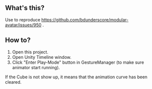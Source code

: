 ## What's this?

Use to reproduce https://github.com/bdunderscore/modular-avatar/issues/950 .

## How to?

1. Open this project.
2. Open Unity Timeline window.
3. Click "Enter Play-Mode" button in GestureManager (to make sure animator start running).

If the Cube is not show up, it means that the animation curve has been cleared.